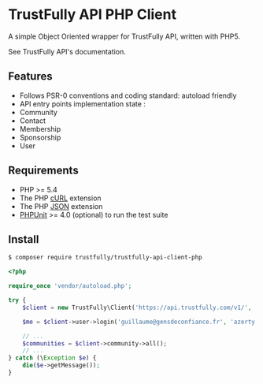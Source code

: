 # TrustFully API PHP Client

A simple Object Oriented wrapper for TrustFully API, written with PHP5.

See TrustFully API's documentation.

## Features

* Follows PSR-0 conventions and coding standard: autoload friendly
* API entry points implementation state :
 * Community
 * Contact
 * Membership
 * Sponsorship
 * User

## Requirements

* PHP >= 5.4
* The PHP [cURL](http://php.net/manual/en/book.curl.php) extension
* The PHP [JSON](http://php.net/manual/en/book.json.php) extension
* [PHPUnit](https://phpunit.de/) >= 4.0 (optional) to run the test suite

## Install

```bash
$ composer require trustfully/trustfully-api-client-php
```

```php
<?php

require_once 'vendor/autoload.php';

try {
    $client = new TrustFully\Client('https://api.trustfully.com/v1/', 'CLIENT_API_KEY');

    $me = $client->user->login('guillaume@gensdeconfiance.fr', 'azerty');

    // ...
    $communities = $client->community->all();
    // ...
} catch (\Exception $e) {
    die($e->getMessage());
}
```
